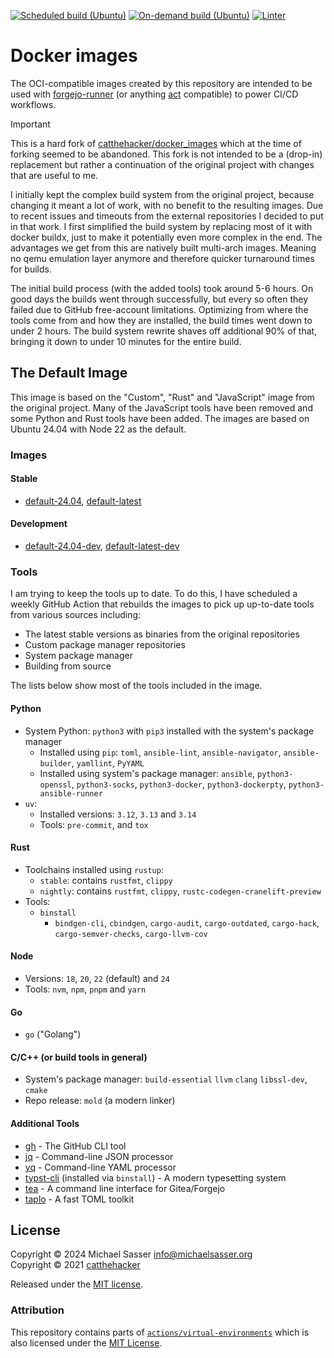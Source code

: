 [![Scheduled build (Ubuntu)](https://github.com/MichaelSasser/docker_images/actions/workflows/build-ubuntu.yml/badge.svg?event=schedule)](https://github.com/MichaelSasser/docker_images/actions/workflows/build-ubuntu.yml)
[![On-demand build (Ubuntu)](https://github.com/MichaelSasser/docker_images/actions/workflows/build-ubuntu.yml/badge.svg?event=workflow_dispatch)](https://github.com/MichaelSasser/docker_images/actions/workflows/build-ubuntu.yml)
[![Linter](https://github.com/MichaelSasser/docker_images/actions/workflows/lint.yml/badge.svg)](https://github.com/MichaelSasser/docker_images/actions/workflows/lint.yml)

# Docker images

The OCI-compatible images created by this repository are intended to be used with
[forgejo-runner](https://code.forgejo.org/forgejo/runner)
(or anything [act](https://github.com/nektos/act) compatible) to power CI/CD
workflows.

> [!IMPORTANT]
> This is a hard fork of
> [catthehacker/docker_images](https://github.com/catthehacker/docker_images)
> which at the time of forking seemed to be abandoned. This fork is not
> intended to be a (drop-in) replacement but rather a continuation of the
> original project with changes that are useful to me.

I initially kept the complex build system from the original project, because
changing it meant a lot of work, with no benefit to the resulting images.
Due to recent issues and timeouts from the external repositories I decided
to put in that work. I first simplified the build system by replacing most of
it with docker buildx, just to make it potentially even more complex in the end.
The advantages we get from this are natively built multi-arch images. Meaning
no qemu emulation layer anymore and therefore quicker turnaround times for
builds.

The initial build process (with the added tools) took around 5-6 hours. On
good days the builds went through successfully, but every so often they
failed due to GitHub free-account limitations.
Optimizing from where the tools come from and how they are installed, the
build times went down to under 2 hours.
The build system rewrite shaves off additional 90% of that, bringing it down
to under 10 minutes for the entire build.

## The Default Image

This image is based on the "Custom", "Rust" and "JavaScript" image from the
original project. Many of the JavaScript tools have been removed and some
Python and Rust tools have been added. The images are based on
Ubuntu 24.04 with Node 22 as the default.

### Images

#### Stable

- [default-24.04](ghcr.io/MichaelSasser/ubuntu:default-24.04), [default-latest](ghcr.io/MichaelSasser/ubuntu:default-latest)

#### Development

- [default-24.04-dev](ghcr.io/MichaelSasser/ubuntu:default-24.04-dev), [default-latest-dev](ghcr.io/MichaelSasser/ubuntu:default-latest-dev)

### Tools

I am trying to keep the tools up to date. To do this, I have scheduled a
weekly GitHub Action that rebuilds the images to pick up up-to-date tools from
various sources including:

- The latest stable versions as binaries from the original repositories
- Custom package manager repositories
- System package manager
- Building from source

The lists below show most of the tools included in the image.

#### Python

- System Python: `python3` with `pip3` installed with the system's package
  manager
  - Installed using `pip`: `toml`, `ansible-lint`, `ansible-navigator`,
    `ansible-builder`, `yamllint`, `PyYAML`
  - Installed using system's package manager: `ansible`, `python3-openssl`,
    `python3-socks`, `python3-docker`, `python3-dockerpty`,
    `python3-ansible-runner`
- `uv`:
  - Installed versions: `3.12`, `3.13` and `3.14`
  - Tools: `pre-commit`,
    and `tox`

#### Rust

- Toolchains installed using `rustup`:
  - `stable`: contains `rustfmt`, `clippy`
  - `nightly`: contains `rustfmt`, `clippy`, `rustc-codegen-cranelift-preview`
- Tools:
  - `binstall`
    - `bindgen-cli`, `cbindgen`, `cargo-audit`, `cargo-outdated`,
      `cargo-hack`, `cargo-semver-checks`, `cargo-llvm-cov`

#### Node

- Versions: `18`, `20`, `22` (default) and `24`
- Tools: `nvm`, `npm`, `pnpm` and `yarn`

#### Go

- `go` ("Golang")

#### C/C++ (or build tools in general)

- System's package manager: `build-essential` `llvm` `clang` `libssl-dev`, `cmake`
- Repo release: `mold` (a modern linker)

#### Additional Tools

- [gh](https://github.com/cli/cli) - The GitHub CLI tool
- [jq](https://github.com/jqlang/jq) - Command-line JSON processor
- [yq](https://github.com/mikefarah/yq) - Command-line YAML processor
- [typst-cli](https://github.com/typst/typst/tree/main/crates/typst-cli) (installed via `binstall`) - A modern typesetting system
- [tea](https://github.com/gitea/tea) - A command line interface for Gitea/Forgejo
- [taplo](https://github.com/tamasfe/taplo) - A fast TOML toolkit

## License

Copyright &copy; 2024 Michael Sasser <info@michaelsasser.org> \
Copyright &copy; 2021 [catthehacker](https://github.com/catthehacker)

Released under the [MIT license](./LICENSE).

### Attribution

This repository contains parts of
[`actions/virtual-environments`][actions/virtual-environments] which is also
licensed under the
[MIT License](https://github.com/actions/virtual-environments/blob/main/LICENSE).

[actions/virtual-environments]: https://github.com/actions/virtual-environments
